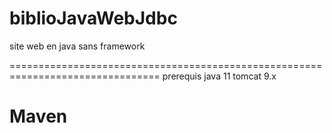 # biblioJavaWebJdbc
site web en java sans framework

================================================================================
prerequis
java 11
tomcat 9.x


Maven
================================================================================

